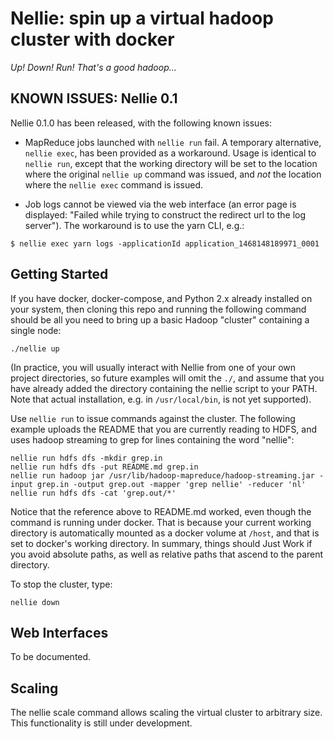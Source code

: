 Nellie: spin up a virtual hadoop cluster with docker
====================================================

*Up! Down! Run! That's a good hadoop...*


KNOWN ISSUES: Nellie 0.1
------------------------

Nellie 0.1.0 has been released, with the following known issues:

- MapReduce jobs launched with `nellie run` fail. A temporary alternative,
  `nellie exec`, has been provided as a workaround. Usage is identical to
  `nellie run`, except that the working directory will be set to the location
  where the original `nellie up` command was issued, and *not* the location
  where the `nellie exec` command is issued.

- Job logs cannot be viewed via the web interface (an error page is displayed:
  "Failed while trying to construct the redirect url to the log server").
  The workaround is to use the yarn CLI, e.g.:

```
$ nellie exec yarn logs -applicationId application_1468148189971_0001
```


Getting Started
---------------

If you have docker, docker-compose, and Python 2.x already installed on your system,
then cloning this repo and running the following command should be all you need to bring up
a basic Hadoop "cluster" containing a single node:

    ./nellie up

(In practice, you will usually interact with Nellie from one of your own project directories,
so future examples will omit the `./`,
and assume that you have already added the directory containing the nellie script to your PATH.
Note that actual installation, e.g. in `/usr/local/bin`, is not yet supported).

Use `nellie run` to issue commands against the cluster.
The following example uploads the README that you are currently reading to HDFS,
and uses hadoop streaming to grep for lines containing the word "nellie":

    nellie run hdfs dfs -mkdir grep.in
    nellie run hdfs dfs -put README.md grep.in
    nellie run hadoop jar /usr/lib/hadoop-mapreduce/hadoop-streaming.jar -input grep.in -output grep.out -mapper 'grep nellie' -reducer 'nl'
    nellie run hdfs dfs -cat 'grep.out/*'

Notice that the reference above to README.md worked, even though the command is running under docker.
That is because your current working directory is automatically mounted as a docker volume at `/host`,
and that is set to docker's working directory.
In summary, things should Just Work if you avoid absolute paths, as well as relative paths that ascend to the parent directory.

To stop the cluster, type:

    nellie down


Web Interfaces
--------------

To be documented.


Scaling
-------

The nellie scale command allows scaling the virtual cluster to arbitrary size.
This functionality is still under development.
